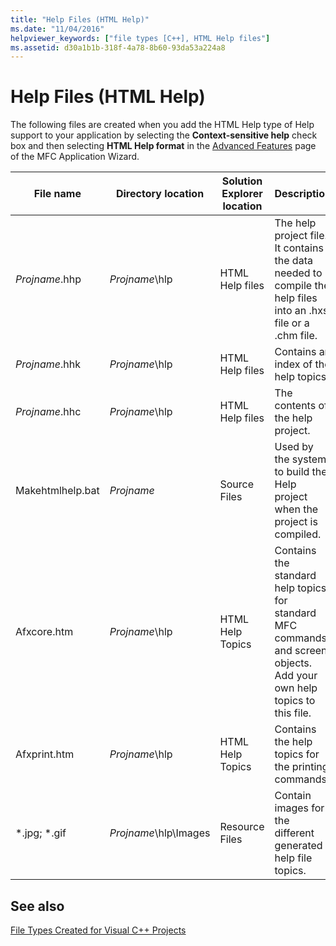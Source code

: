 ```yaml
---
title: "Help Files (HTML Help)"
ms.date: "11/04/2016"
helpviewer_keywords: ["file types [C++], HTML Help files"]
ms.assetid: d30a1b1b-318f-4a78-8b60-93da53a224a8
---
```

# Help Files (HTML Help)

The following files are created when you add the HTML Help type of Help support to your application by selecting the **Context-sensitive help** check box and then selecting **HTML Help format** in the [Advanced Features](../mfc/reference/advanced-features-mfc-application-wizard.md) page of the MFC Application Wizard.

|File name|Directory location|Solution Explorer location|Description|
|---------------|------------------------|--------------------------------|-----------------|
|*Projname*.hhp|*Projname*\hlp|HTML Help files|The help project file. It contains the data needed to compile the help files into an .hxs file or a .chm file.|
|*Projname*.hhk|*Projname*\hlp|HTML Help files|Contains an index of the help topics.|
|*Projname*.hhc|*Projname*\hlp|HTML Help files|The contents of the help project.|
|Makehtmlhelp.bat|*Projname*|Source Files|Used by the system to build the Help project when the project is compiled.|
|Afxcore.htm|*Projname*\hlp|HTML Help Topics|Contains the standard help topics for standard MFC commands and screen objects. Add your own help topics to this file.|
|Afxprint.htm|*Projname*\hlp|HTML Help Topics|Contains the help topics for the printing commands.|
|*.jpg; \*.gif|*Projname*\hlp\Images|Resource Files|Contain images for the different generated help file topics.|

## See also

[File Types Created for Visual C++ Projects](../ide/file-types-created-for-visual-cpp-projects.md)
